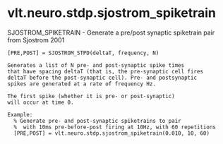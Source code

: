 # vlt.neuro.stdp.sjostrom_spiketrain

  SJOSTROM_SPIKETRAIN - Generate a pre/post synaptic spiketrain pair from Sjostrom 2001
 
    [PRE,POST] = SJOSTROM_STPD(deltaT, frequency, N)
 
    Generates a list of N pre- and post-synaptic spike times 
    that have spacing deltaT (that is, the pre-synaptic cell fires
    deltaT before the post-synaptic cell). Pre- and postsynaptic 
    spikes are generated at a rate of frequency Hz.  
 
    The first spike (whether it is pre- or post-synaptic)
    will occur at time 0.
 
    Example:
      % Generate pre- and post-synaptic spiketrains to pair
      %  with 10ms pre-before-post firing at 10Hz, with 60 repetitions
      [PRE,POST] = vlt.neuro.stdp.sjostrom_spiketrain(0.010, 10, 60)
